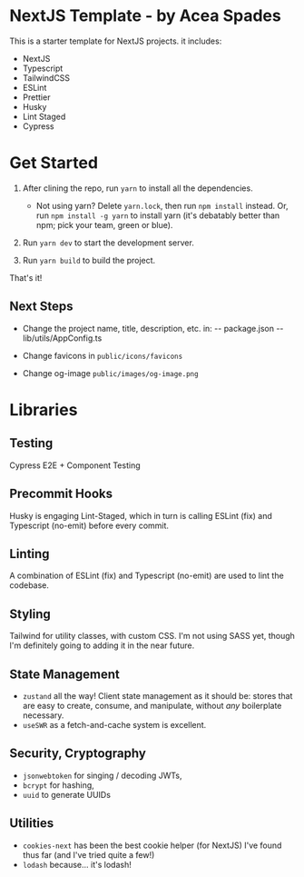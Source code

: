# NextJS Template - by Acea Spades

This is a starter template for NextJS projects. it includes:

- NextJS
- Typescript
- TailwindCSS
- ESLint
- Prettier
- Husky
- Lint Staged
- Cypress

# Get Started

1. After clining the repo, run `yarn` to install all the dependencies.
    - Not using yarn? Delete `yarn.lock`, then run `npm install` instead. Or, run `npm install -g yarn` to install yarn (it's debatably better than npm; pick your team, green or blue).

2. Run `yarn dev` to start the development server.

3. Run `yarn build` to build the project.

That's it!

## Next Steps

- Change the project name, title, description, etc. in:
-- package.json
-- lib/utils/AppConfig.ts

- Change favicons in `public/icons/favicons`
- Change og-image `public/images/og-image.png`

# Libraries

## Testing
Cypress E2E + Component Testing

## Precommit Hooks
Husky is engaging Lint-Staged, which in turn is calling ESLint (fix) and Typescript (no-emit) before every commit.

## Linting
A combination of ESLint (fix) and Typescript (no-emit) are used to lint the codebase.

## Styling
Tailwind for utility classes, with custom CSS. I'm not using SASS yet, though I'm definitely going to adding it in the near future.

## State Management
- `zustand` all the way! Client state management as it should be: stores that are easy to create, consume, and manipulate, without *any* boilerplate necessary.
- `useSWR` as a fetch-and-cache system is excellent.

## Security, Cryptography
- `jsonwebtoken` for singing / decoding JWTs,
- `bcrypt` for hashing, 
- `uuid` to generate UUIDs

## Utilities
- `cookies-next` has been the best cookie helper (for NextJS) I've found thus far (and I've tried quite a few!)
- `lodash` because... it's lodash!
